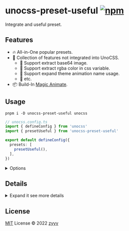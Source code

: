 # unocss-preset-useful [![npm](https://img.shields.io/npm/v/unocss-preset-useful)](https://npmjs.com/package/unocss-preset-useful)

Integrate and useful preset.

## Features
- 🔥 All-in-One popular presets.
- 🚀 Collection of features not integrated into UnoCSS.
  - 🍥 Support extract base64 image.
  - 🎨 Support extract rgba color in css variable.
  - 💜 Support expand theme animation name usage.
  - 🍬 etc.
- 📦 Build-In [Magic Animate](https://github.com/miniMAC/magic).

## Usage
```shell
pnpm i -D unocss-preset-useful unocss
```

```ts
// unocss.config.ts
import { defineConfig } from 'unocss'
import { presetUseful } from 'unocss-preset-useful'

export default defineConfig({
  presets: [
    presetUseful(),
  ],
})
```

<details>
<summary>Options</summary><br>

```ts
export interface UsefulOptions {
  /**
   * Extract rgba color in css variable
   *
   * @default false
   */
  unColor?: boolean | string

  /**
   * Improve theme to be more useful
   *
   * - Add `animation` to theme, Expand theme animation name usage
   *
   * [ name, duration, timing-function, iteration-count ]
   *
   * @example
   *
   * ```ts
    themeAnimate: ['spin 1s linear infinite'],
   * ```
   *
   * See: https://github.com/unpreset/unocss-preset-useful/blob/2750ad7ef72696c094e86c02ed21dfddd9c4a63d/test/utils.test.ts#L21-L36
   *
   */
  theme?: UsefulTheme

  /**
   * Enable the default preset
   * Only works when `presets` is not specified
   * @default true
   */
  uno?: boolean | PresetUnoOptions

  /**
   * Enable attributify mode and the options of it
   * Only works when `presets` is not specified
   * @default false
   */
  attributify?: boolean | AttributifyOptions

  /**
   * Enable icons preset and the options of it
   * Only works when `presets` is not specified
   * @default false
   */
  icons?: boolean | IconsOptions

  /**
   * Enable webFonts preset and the options of it
   * Only works when `presets` is not specified
   * @default false
   */
  webFonts?: boolean | WebFontsOptions

  /**
   * Enable typography preset and the options of it
   * Only works when `presets` is not specified
   * @default false
   */
  typography?: boolean | TypographyOptions

  /**
   * Enable tagify preset and the options of it
   * Only works when `presets` is not specified
   * @default false
   */
  tagify?: boolean | TagifyOptions

  /**
   * Enable remToPx preset and the options of it
   * Only works when `presets` is not specified
   * @default false
   */
  remToPx?: boolean | RemToPxOptions

  /**
   * Enable scrollbar preset and the options of it
   * Only works when `presets` is not specified
   *
   * See: https://github.com/action-hong/unocss-preset-scrollbar
   *
   * @default false
   */
  scrollbar?: boolean | PresetScrollbarDefaultOption
}
```

<br></details>


## Details

<details>
<summary>Expand it see more details</summary><br>



<slot/>



<br></details>

## License

[MIT](./LICENSE) License © 2022 [zyyv](https://github.com/zyyv)
